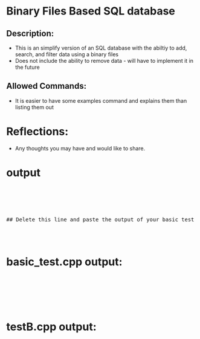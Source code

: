 
# Binary Files Based SQL database

## Description: 
- This is an simplify version of an SQL database with the abiltiy to add, search, and filter data using a binary files
- Does not include the ability to remove data - will have to implement it in the future

## Allowed Commands:
- It is easier to have some examples command and explains them than listing them out



# Reflections:

- Any thoughts you may have and would like to share.

# **output**
<pre>
<br/><br/><br/><br/>
## Delete this line and paste the output of your basic test and then testB here
</pre>


<br/><br/>

# basic_test.cpp output:
<pre>
<br/><br/><br/><br/>
</pre>
# testB.cpp output:
<pre>
<br/><br/><br/><br/>
</pre>


